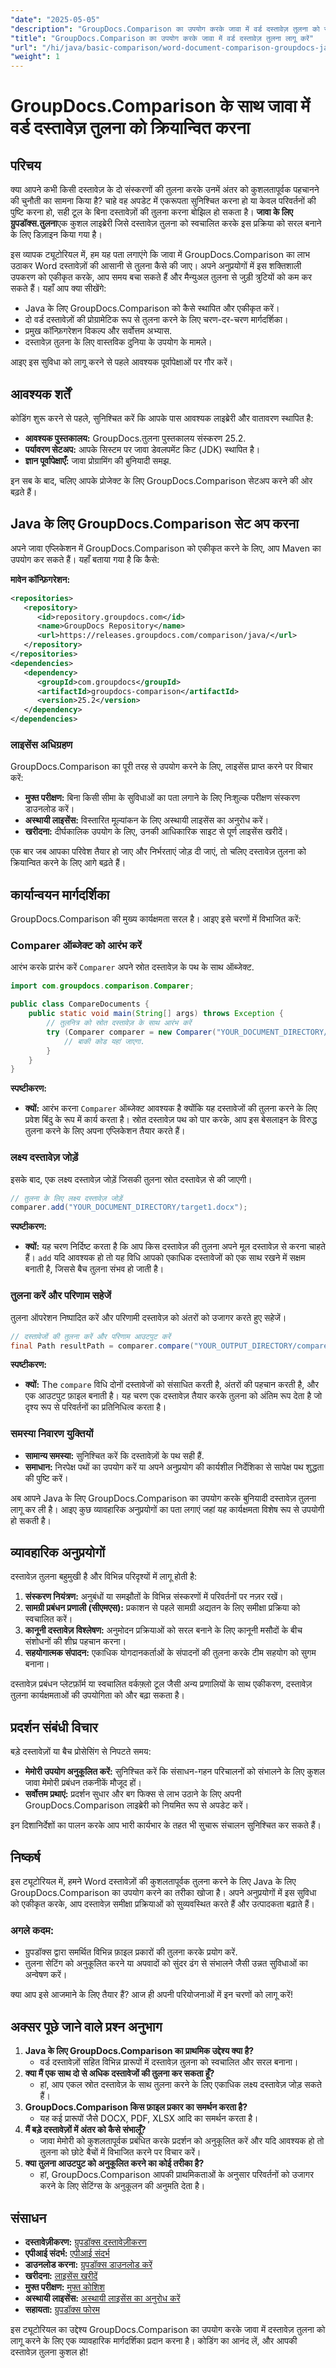 ```yaml
---
"date": "2025-05-05"
"description": "GroupDocs.Comparison का उपयोग करके जावा में वर्ड दस्तावेज़ तुलना को स्वचालित करने का तरीका जानें, जो कुशल दस्तावेज़ विश्लेषण के लिए एक शक्तिशाली लाइब्रेरी है।"
"title": "GroupDocs.Comparison का उपयोग करके जावा में वर्ड दस्तावेज़ तुलना लागू करें"
"url": "/hi/java/basic-comparison/word-document-comparison-groupdocs-java/"
"weight": 1
---
```


# GroupDocs.Comparison के साथ जावा में वर्ड दस्तावेज़ तुलना को क्रियान्वित करना

## परिचय

क्या आपने कभी किसी दस्तावेज़ के दो संस्करणों की तुलना करके उनमें अंतर को कुशलतापूर्वक पहचानने की चुनौती का सामना किया है? चाहे वह अपडेट में एकरूपता सुनिश्चित करना हो या केवल परिवर्तनों की पुष्टि करना हो, सही टूल के बिना दस्तावेज़ों की तुलना करना बोझिल हो सकता है। **जावा के लिए ग्रुपडॉक्स.तुलना**एक कुशल लाइब्रेरी जिसे दस्तावेज़ तुलना को स्वचालित करके इस प्रक्रिया को सरल बनाने के लिए डिज़ाइन किया गया है।

इस व्यापक ट्यूटोरियल में, हम यह पता लगाएंगे कि जावा में GroupDocs.Comparison का लाभ उठाकर Word दस्तावेज़ों की आसानी से तुलना कैसे की जाए। अपने अनुप्रयोगों में इस शक्तिशाली उपकरण को एकीकृत करके, आप समय बचा सकते हैं और मैन्युअल तुलना से जुड़ी त्रुटियों को कम कर सकते हैं। यहाँ आप क्या सीखेंगे:
- Java के लिए GroupDocs.Comparison को कैसे स्थापित और एकीकृत करें।
- दो वर्ड दस्तावेज़ों की प्रोग्रामेटिक रूप से तुलना करने के लिए चरण-दर-चरण मार्गदर्शिका।
- प्रमुख कॉन्फ़िगरेशन विकल्प और सर्वोत्तम अभ्यास.
- दस्तावेज़ तुलना के लिए वास्तविक दुनिया के उपयोग के मामले।

आइए इस सुविधा को लागू करने से पहले आवश्यक पूर्वापेक्षाओं पर गौर करें।

## आवश्यक शर्तें

कोडिंग शुरू करने से पहले, सुनिश्चित करें कि आपके पास आवश्यक लाइब्रेरी और वातावरण स्थापित है:
- **आवश्यक पुस्तकालय:** GroupDocs.तुलना पुस्तकालय संस्करण 25.2.
- **पर्यावरण सेटअप:** आपके सिस्टम पर जावा डेवलपमेंट किट (JDK) स्थापित है।
- **ज्ञान पूर्वापेक्षाएँ:** जावा प्रोग्रामिंग की बुनियादी समझ.

इन सब के बाद, चलिए आपके प्रोजेक्ट के लिए GroupDocs.Comparison सेटअप करने की ओर बढ़ते हैं।

## Java के लिए GroupDocs.Comparison सेट अप करना

अपने जावा एप्लिकेशन में GroupDocs.Comparison को एकीकृत करने के लिए, आप Maven का उपयोग कर सकते हैं। यहाँ बताया गया है कि कैसे:

**मावेन कॉन्फ़िगरेशन:**

```xml
<repositories>
   <repository>
      <id>repository.groupdocs.com</id>
      <name>GroupDocs Repository</name>
      <url>https://releases.groupdocs.com/comparison/java/</url>
   </repository>
</repositories>
<dependencies>
   <dependency>
      <groupId>com.groupdocs</groupId>
      <artifactId>groupdocs-comparison</artifactId>
      <version>25.2</version>
   </dependency>
</dependencies>
```

### लाइसेंस अधिग्रहण

GroupDocs.Comparison का पूरी तरह से उपयोग करने के लिए, लाइसेंस प्राप्त करने पर विचार करें:
- **मुफ्त परीक्षण:** बिना किसी सीमा के सुविधाओं का पता लगाने के लिए निःशुल्क परीक्षण संस्करण डाउनलोड करें।
- **अस्थायी लाइसेंस:** विस्तारित मूल्यांकन के लिए अस्थायी लाइसेंस का अनुरोध करें।
- **खरीदना:** दीर्घकालिक उपयोग के लिए, उनकी आधिकारिक साइट से पूर्ण लाइसेंस खरीदें।

एक बार जब आपका परिवेश तैयार हो जाए और निर्भरताएं जोड़ दी जाएं, तो चलिए दस्तावेज़ तुलना को क्रियान्वित करने के लिए आगे बढ़ते हैं।

## कार्यान्वयन मार्गदर्शिका

GroupDocs.Comparison की मुख्य कार्यक्षमता सरल है। आइए इसे चरणों में विभाजित करें:

### Comparer ऑब्जेक्ट को आरंभ करें

आरंभ करके प्रारंभ करें `Comparer` अपने स्रोत दस्तावेज़ के पथ के साथ ऑब्जेक्ट.

```java
import com.groupdocs.comparison.Comparer;

public class CompareDocuments {
    public static void main(String[] args) throws Exception {
        // तुलनित्र को स्रोत दस्तावेज़ के साथ आरंभ करें
        try (Comparer comparer = new Comparer("YOUR_DOCUMENT_DIRECTORY/source.docx")) {
            // बाकी कोड यहां जाएगा.
        }
    }
}
```
**स्पष्टीकरण:**
- **क्यों:** आरंभ करना `Comparer` ऑब्जेक्ट आवश्यक है क्योंकि यह दस्तावेजों की तुलना करने के लिए प्रवेश बिंदु के रूप में कार्य करता है। स्रोत दस्तावेज़ पथ को पार करके, आप इस बेसलाइन के विरुद्ध तुलना करने के लिए अपना एप्लिकेशन तैयार करते हैं।

### लक्ष्य दस्तावेज़ जोड़ें

इसके बाद, एक लक्ष्य दस्तावेज़ जोड़ें जिसकी तुलना स्रोत दस्तावेज़ से की जाएगी।

```java
// तुलना के लिए लक्ष्य दस्तावेज़ जोड़ें
comparer.add("YOUR_DOCUMENT_DIRECTORY/target1.docx");
```
**स्पष्टीकरण:**
- **क्यों:** यह चरण निर्दिष्ट करता है कि आप किस दस्तावेज़ की तुलना अपने मूल दस्तावेज़ से करना चाहते हैं। `add` यदि आवश्यक हो तो यह विधि आपको एकाधिक दस्तावेजों को एक साथ रखने में सक्षम बनाती है, जिससे बैच तुलना संभव हो जाती है।

### तुलना करें और परिणाम सहेजें

तुलना ऑपरेशन निष्पादित करें और परिणामी दस्तावेज़ को अंतरों को उजागर करते हुए सहेजें।

```java
// दस्तावेजों की तुलना करें और परिणाम आउटपुट करें
final Path resultPath = comparer.compare("YOUR_OUTPUT_DIRECTORY/compare_result.docx");
```
**स्पष्टीकरण:**
- **क्यों:** The `compare` विधि दोनों दस्तावेजों को संसाधित करती है, अंतरों की पहचान करती है, और एक आउटपुट फ़ाइल बनाती है। यह चरण एक दस्तावेज़ तैयार करके तुलना को अंतिम रूप देता है जो दृश्य रूप से परिवर्तनों का प्रतिनिधित्व करता है।

### समस्या निवारण युक्तियों

- **सामान्य समस्या:** सुनिश्चित करें कि दस्तावेज़ों के पथ सही हैं.
- **समाधान:** निरपेक्ष पथों का उपयोग करें या अपने अनुप्रयोग की कार्यशील निर्देशिका से सापेक्ष पथ शुद्धता की पुष्टि करें।

अब आपने Java के लिए GroupDocs.Comparison का उपयोग करके बुनियादी दस्तावेज़ तुलना लागू कर ली है। आइए कुछ व्यावहारिक अनुप्रयोगों का पता लगाएं जहां यह कार्यक्षमता विशेष रूप से उपयोगी हो सकती है।

## व्यावहारिक अनुप्रयोगों

दस्तावेज़ तुलना बहुमुखी है और विभिन्न परिदृश्यों में लागू होती है:
1. **संस्करण नियंत्रण:** अनुबंधों या समझौतों के विभिन्न संस्करणों में परिवर्तनों पर नज़र रखें।
2. **सामग्री प्रबंधन प्रणाली (सीएमएस):** प्रकाशन से पहले सामग्री अद्यतन के लिए समीक्षा प्रक्रिया को स्वचालित करें।
3. **कानूनी दस्तावेज़ विश्लेषण:** अनुमोदन प्रक्रियाओं को सरल बनाने के लिए कानूनी मसौदों के बीच संशोधनों की शीघ्र पहचान करना।
4. **सहयोगात्मक संपादन:** एकाधिक योगदानकर्ताओं के संपादनों की तुलना करके टीम सहयोग को सुगम बनाना।

दस्तावेज़ प्रबंधन प्लेटफ़ॉर्म या स्वचालित वर्कफ़्लो टूल जैसी अन्य प्रणालियों के साथ एकीकरण, दस्तावेज़ तुलना कार्यक्षमताओं की उपयोगिता को और बढ़ा सकता है।

## प्रदर्शन संबंधी विचार

बड़े दस्तावेज़ों या बैच प्रोसेसिंग से निपटते समय:
- **मेमोरी उपयोग अनुकूलित करें:** सुनिश्चित करें कि संसाधन-गहन परिचालनों को संभालने के लिए कुशल जावा मेमोरी प्रबंधन तकनीकें मौजूद हों।
- **सर्वोत्तम प्रथाएं:** प्रदर्शन सुधार और बग फिक्स से लाभ उठाने के लिए अपनी GroupDocs.Comparison लाइब्रेरी को नियमित रूप से अपडेट करें।

इन दिशानिर्देशों का पालन करके आप भारी कार्यभार के तहत भी सुचारू संचालन सुनिश्चित कर सकते हैं।

## निष्कर्ष

इस ट्यूटोरियल में, हमने Word दस्तावेज़ों की कुशलतापूर्वक तुलना करने के लिए Java के लिए GroupDocs.Comparison का उपयोग करने का तरीका खोजा है। अपने अनुप्रयोगों में इस सुविधा को एकीकृत करके, आप दस्तावेज़ समीक्षा प्रक्रियाओं को सुव्यवस्थित करते हैं और उत्पादकता बढ़ाते हैं।

### अगले कदम:
- ग्रुपडॉक्स द्वारा समर्थित विभिन्न फ़ाइल प्रकारों की तुलना करके प्रयोग करें.
- तुलना सेटिंग को अनुकूलित करने या अपवादों को सुंदर ढंग से संभालने जैसी उन्नत सुविधाओं का अन्वेषण करें।

क्या आप इसे आजमाने के लिए तैयार हैं? आज ही अपनी परियोजनाओं में इन चरणों को लागू करें!

## अक्सर पूछे जाने वाले प्रश्न अनुभाग

1. **Java के लिए GroupDocs.Comparison का प्राथमिक उद्देश्य क्या है?**
   - वर्ड दस्तावेज़ों सहित विभिन्न प्रारूपों में दस्तावेज़ तुलना को स्वचालित और सरल बनाना।
2. **क्या मैं एक साथ दो से अधिक दस्तावेजों की तुलना कर सकता हूँ?**
   - हां, आप एकल स्रोत दस्तावेज़ के साथ तुलना करने के लिए एकाधिक लक्ष्य दस्तावेज़ जोड़ सकते हैं।
3. **GroupDocs.Comparison किस फ़ाइल प्रकार का समर्थन करता है?**
   - यह कई प्रारूपों जैसे DOCX, PDF, XLSX आदि का समर्थन करता है।
4. **मैं बड़े दस्तावेज़ों में अंतर को कैसे संभालूँ?**
   - जावा मेमोरी को कुशलतापूर्वक प्रबंधित करके प्रदर्शन को अनुकूलित करें और यदि आवश्यक हो तो तुलना को छोटे बैचों में विभाजित करने पर विचार करें।
5. **क्या तुलना आउटपुट को अनुकूलित करने का कोई तरीका है?**
   - हां, GroupDocs.Comparison आपकी प्राथमिकताओं के अनुसार परिवर्तनों को उजागर करने के लिए सेटिंग्स के अनुकूलन की अनुमति देता है।

## संसाधन
- **दस्तावेज़ीकरण:** [ग्रुपडॉक्स दस्तावेज़ीकरण](https://docs.groupdocs.com/comparison/java/)
- **एपीआई संदर्भ:** [एपीआई संदर्भ](https://reference.groupdocs.com/comparison/java/)
- **डाउनलोड करना:** [ग्रुपडॉक्स डाउनलोड करें](https://releases.groupdocs.com/comparison/java/)
- **खरीदना:** [लाइसेंस खरीदें](https://purchase.groupdocs.com/buy)
- **मुफ्त परीक्षण:** [मुफ्त कोशिश](https://releases.groupdocs.com/comparison/java/)
- **अस्थायी लाइसेंस:** [अस्थायी लाइसेंस का अनुरोध करें](https://purchase.groupdocs.com/temporary-license/)
- **सहायता:** [ग्रुपडॉक्स फोरम](https://forum.groupdocs.com/c/comparison)

इस ट्यूटोरियल का उद्देश्य GroupDocs.Comparison का उपयोग करके जावा में दस्तावेज़ तुलना को लागू करने के लिए एक व्यावहारिक मार्गदर्शिका प्रदान करना है। कोडिंग का आनंद लें, और आपकी दस्तावेज़ तुलना कुशल हो!